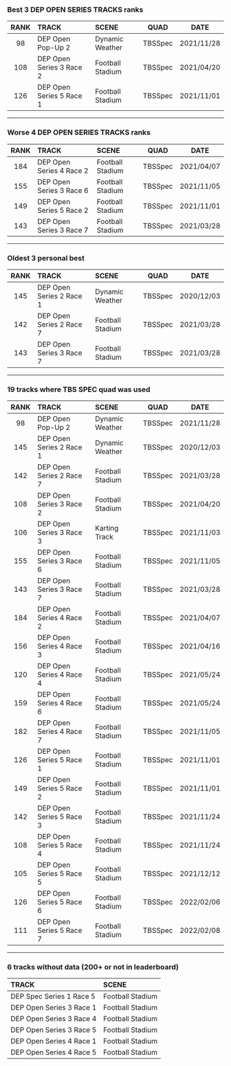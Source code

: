 ### Best 3 DEP OPEN SERIES TRACKS ranks
|RANK|TRACK|SCENE|QUAD|DATE|
|:---:|:---|:---|:---:|:---:|
|98|DEP Open Pop-Up 2|Dynamic Weather|TBSSpec|2021/11/28|
|108|DEP Open Series 3 Race 2|Football Stadium|TBSSpec|2021/04/20|
|126|DEP Open Series 5 Race 1|Football Stadium|TBSSpec|2021/11/01|
---
### Worse 4 DEP OPEN SERIES TRACKS ranks
|RANK|TRACK|SCENE|QUAD|DATE|
|:---:|:---|:---|:---:|:---:|
|184|DEP Open Series 4 Race 2|Football Stadium|TBSSpec|2021/04/07|
|155|DEP Open Series 3 Race 6|Football Stadium|TBSSpec|2021/11/05|
|149|DEP Open Series 5 Race 2|Football Stadium|TBSSpec|2021/11/01|
|143|DEP Open Series 3 Race 7|Football Stadium|TBSSpec|2021/03/28|
---
### Oldest 3 personal best
|RANK|TRACK|SCENE|QUAD|DATE|
|:---:|:---|:---|:---:|:---:|
|145|DEP Open Series 2 Race 1|Dynamic Weather|TBSSpec|2020/12/03|
|142|DEP Open Series 2 Race 7|Football Stadium|TBSSpec|2021/03/28|
|143|DEP Open Series 3 Race 7|Football Stadium|TBSSpec|2021/03/28|
---
### 19 tracks where TBS SPEC quad was used
|RANK|TRACK|SCENE|QUAD|DATE|
|:---:|:---|:---|:---:|:---:|
|98|DEP Open Pop-Up 2|Dynamic Weather|TBSSpec|2021/11/28|
|145|DEP Open Series 2 Race 1|Dynamic Weather|TBSSpec|2020/12/03|
|142|DEP Open Series 2 Race 7|Football Stadium|TBSSpec|2021/03/28|
|108|DEP Open Series 3 Race 2|Football Stadium|TBSSpec|2021/04/20|
|106|DEP Open Series 3 Race 3|Karting Track|TBSSpec|2021/11/03|
|155|DEP Open Series 3 Race 6|Football Stadium|TBSSpec|2021/11/05|
|143|DEP Open Series 3 Race 7|Football Stadium|TBSSpec|2021/03/28|
|184|DEP Open Series 4 Race 2|Football Stadium|TBSSpec|2021/04/07|
|156|DEP Open Series 4 Race 3|Football Stadium|TBSSpec|2021/04/16|
|120|DEP Open Series 4 Race 4|Football Stadium|TBSSpec|2021/05/24|
|159|DEP Open Series 4 Race 6|Football Stadium|TBSSpec|2021/05/24|
|182|DEP Open Series 4 Race 7|Football Stadium|TBSSpec|2021/11/05|
|126|DEP Open Series 5 Race 1|Football Stadium|TBSSpec|2021/11/01|
|149|DEP Open Series 5 Race 2|Football Stadium|TBSSpec|2021/11/01|
|142|DEP Open Series 5 Race 3|Football Stadium|TBSSpec|2021/11/24|
|108|DEP Open Series 5 Race 4|Football Stadium|TBSSpec|2021/11/24|
|105|DEP Open Series 5 Race 5|Football Stadium|TBSSpec|2021/12/12|
|126|DEP Open Series 5 Race 6|Football Stadium|TBSSpec|2022/02/06|
|111|DEP Open Series 5 Race 7|Football Stadium|TBSSpec|2022/02/08|
---
### 6 tracks without data (200+ or not in leaderboard)
|TRACK|SCENE|
|:---|:---|
|DEP Spec Series 1 Race 5|Football Stadium|
|DEP Open Series 3 Race 1|Football Stadium|
|DEP Open Series 3 Race 4|Football Stadium|
|DEP Open Series 3 Race 5|Football Stadium|
|DEP Open Series 4 Race 1|Football Stadium|
|DEP Open Series 4 Race 5|Football Stadium|
